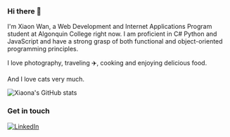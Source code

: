 ### Hi there 👋

<!--
**wan00035/wan00035** is a ✨ _special_ ✨ repository because its `README.md` (this file) appears on your GitHub profile.

Here are some ideas to get you started:

- 🔭 I’m currently working on ...
- 🌱 I’m currently learning ...
- 👯 I’m looking to collaborate on ...
- 🤔 I’m looking for help with ...
- 💬 Ask me about ...
- 📫 How to reach me: ...
- 😄 Pronouns: ...
- ⚡ Fun fact: ...
-->

 
I'm Xiaon Wan, a Web Development and Internet Applications Program student at Algonquin College right now.
I am proficient in C# Python and JavaScript and have a strong grasp of both functional and object-oriented programming principles.

I love photography, traveling ✈️, cooking and enjoying delicious food.

And I love cats very much.        

 ![Xiaona's GitHub stats](https://github-readme-stats.vercel.app/api?username=wan00035&show_icons=true&theme=tokyonight)





 ### Get in touch


 [![LinkedIn](https://img.shields.io/badge/LinkedIn-blue?logo=linkedin)](https://www.linkedin.com/in/xiaonawan/)

